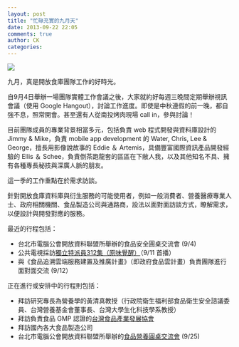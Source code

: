```yaml
---
layout: post
title: "忙碌充實的九月天"
date: 2013-09-22 22:05
comments: true
author: CK
categories: 
---
```


![](https://lh4.googleusercontent.com/-QV9iJNCTV4w/Uj71B_BGGPI/AAAAAAAAMzw/mlyHBmERoA4/s320/PBS+Interview.png)

九月，真是開放食庫團隊工作的好時光。

自9月4日舉辦一場團隊實體工作會議之後，大家就約好每週三晚間定期舉辦視訊會議（使用 Google Hangout），討論工作進度。即使是中秋連假的前一晚，都自強不息，照常開會。甚至還有人從南投烤肉現場 call in，參與討論！

目前團隊成員的專業背景相當多元，包括負責 web 程式開發與資料庫設計的 Jimmy & Mike，負責 mobile app development 的 Water, Chris, Lee & George，擅長用影像說故事的 Eddie ＆ Artemis，具備豐富國際資訊產品開發經驗的 Ellis ＆ Schee，負責倒茶跑龍套的區區在下敝人我，以及其他知名不具、擁有各種專長秘技與深廣人脈的朋友。

這一季的工作重點在於需求訪談。

針對開放食庫資料庫與衍生服務的可能使用者，例如一般消費者、營養醫療專業人士、政府相關機關、食品製造公司與通路商，設法以面對面訪談方式，瞭解需求，以便設計與開發對應的服務。


最近的行程包括：

*  台北市電腦公會開放資料聯盟所舉辦的食品安全圓桌交流會 (9/4)
*  公共電視採訪[獨立特派員312集（原味覺醒）](http://youtu.be/Sna7qGIkUEw)（9/11 首播）
*  與《食品追溯雲端服務建置及推廣計畫》（即政府食品雲計畫）負責團隊進行面對面交流 (9/12）

正在進行或安排中的行程則包括：

* 拜訪研究專長為營養學的黃清真教授（行政院衛生福利部食品衛生安全諮議委員、台灣營養基金會董事長、台灣大學生化科技學系教授）
* 拜訪負責食品 GMP 認證的[台灣食品產業發展協會](http://tfida.smartweb.tw/)
* 拜訪國內各大食品製造公司
* 台北市電腦公會開放資料聯盟所舉辦的[食品營養圓桌交流會](http://seminars.tca.org.tw/D15j00352.aspx) (9/25)


